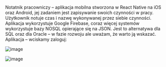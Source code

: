 Notatnik pracowniczy – aplikacja mobilna stworzona w React Native na iOS oraz Android, jej zadaniem jest zapisywanie swoich czynności w pracy. Użytkownik notuje czas i nazwę wykonywanej przez siebie czynności. Aplikacja wykorzystuje Google Firebase, coraz więcej systemów wykorzystuje bazy NOSQL opierające się na JSON. Jest to alternatywa dla SQL oraz dla Oracle – w fazie rozwoju ale uważam, że warto ją wskazać.
Aplikacja – wciskamy zaloguj:
 
![image](https://user-images.githubusercontent.com/86960387/171510666-4d23a28a-5d13-4fc2-a432-85477299684f.png)

![image](https://user-images.githubusercontent.com/86960387/171510691-17c7c7df-fac1-42fb-b597-8068c9c13854.png)
